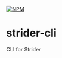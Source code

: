 [![NPM](https://nodei.co/npm/strider-cli.png)](https://nodei.co/npm/strider-cli/)

strider-cli
===========


CLI for Strider
